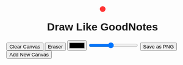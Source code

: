 <!DOCTYPE html>
<html lang="en">
<head>
  <meta charset="UTF-8">
  <meta name="viewport" content="width=device-width, initial-scale=1.0">
  <title>GoodNotes-like Drawing App</title>
  <style>
    body {
      display: flex;
      flex-direction: column;
      align-items: center;
      font-family: Arial, sans-serif;
    }

    .toolbar {
      margin: 10px;
    }

    canvas {
      border: 1px solid black;
      background-color: #fff;
      cursor: none;
    }

    #drawingCanvas {
      width: 800px;
      height: 600px;
    }

    .custom-cursor {
      position: absolute;
      width: 15px;
      height: 15px;
      border-radius: 50%;
      background-color: rgba(255, 0, 0, 0.8);
      pointer-events: none;
      display: block;
    }

    .canvas-container {
      position: relative;
      margin-top: 10px;
    }

    .canvas-list {
      margin-top: 10px;
    }

    .canvas-list button {
      margin: 2px;
    }
  </style>
</head>
<body>
  <h1>Draw Like GoodNotes</h1>
  <div class="toolbar">
    <button id="clear">Clear Canvas</button>
    <button id="eraser">Eraser</button>
    <input type="color" id="colorPicker" value="#000000">
    <input type="range" id="brushSize" min="1" max="10" value="5">
    <button id="save">Save as PNG</button>
    <button id="addCanvas">Add New Canvas</button>
  </div>
  <div class="canvas-container" id="canvasContainer"></div>
  <div class="custom-cursor" id="customCursor"></div>
  <div class="canvas-list" id="canvasList"></div>

  <script>
    const canvasContainer = document.getElementById('canvasContainer');
    const customCursor = document.getElementById('customCursor');
    const colorPicker = document.getElementById('colorPicker');
    const brushSizeInput = document.getElementById('brushSize');
    const clearButton = document.getElementById('clear');
    const saveButton = document.getElementById('save');
    const eraserButton = document.getElementById('eraser');
    const addCanvasButton = document.getElementById('addCanvas');
    let currentCanvas = null;
    let drawing = false;
    let brushColor = '#000000';
    let brushSize = 5;
    let isEraser = false;

    const canvases = [];

    function createCanvas() {
      const canvas = document.createElement('canvas');
      const ctx = canvas.getContext('2d');

      canvas.width = 800;
      canvas.height = 600;

      canvas.addEventListener('mousedown', () => {
        drawing = true;
      });

      canvas.addEventListener('mouseup', () => {
        drawing = false;
        ctx.beginPath();
      });

      canvas.addEventListener('mousemove', (e) => {
        const rect = canvas.getBoundingClientRect();
        const mouseX = e.clientX - rect.left;
        const mouseY = e.clientY - rect.top;

        if (drawing) {
          ctx.lineWidth = brushSize;
          ctx.lineCap = 'round';
          ctx.strokeStyle = isEraser ? '#ffffff' : brushColor;

          ctx.lineTo(mouseX, mouseY);
          ctx.stroke();
          ctx.beginPath();
          ctx.moveTo(mouseX, mouseY);
        }

        customCursor.style.left = `${e.clientX - 7.5}px`; // 7.5 để căn giữa dấu chấm đỏ
        customCursor.style.top = `${e.clientY - 7.5}px`; // 7.5 để căn giữa dấu chấm đỏ
      });

      canvasContainer.appendChild(canvas);
      canvases.push(canvas);
      currentCanvas = canvas;

      drawGrid(ctx);
      updateCanvasList();
    }

    function drawGrid(ctx) {
      ctx.strokeStyle = 'rgba(0, 0, 0, 0.1)';
      ctx.lineWidth = 0.5;

      for (let x = 0; x <= ctx.canvas.width; x += 50) {
        ctx.moveTo(x, 0);
        ctx.lineTo(x, ctx.canvas.height);
      }

      for (let y = 0; y <= ctx.canvas.height; y += 50) {
        ctx.moveTo(0, y);
        ctx.lineTo(ctx.canvas.width, y);
      }

      ctx.stroke();
    }

    function updateCanvasList() {
      const canvasList = document.getElementById('canvasList');
      canvasList.innerHTML = '';
      canvases.forEach((canvas, index) => {
        const button = document.createElement('button');
        button.innerText = `Canvas ${index + 1}`;
        button.addEventListener('click', () => {
          currentCanvas = canvas;
          canvases.forEach(c => c.style.display = 'none');
          currentCanvas.style.display = 'block';
        });
        canvasList.appendChild(button);
      });
    }

    colorPicker.addEventListener('input', (e) => {
      brushColor = e.target.value;
      isEraser = false;
    });

    brushSizeInput.addEventListener('input', (e) => {
      brushSize = e.target.value;
    });

    clearButton.addEventListener('click', () => {
      const ctx = currentCanvas.getContext('2d');
      ctx.clearRect(0, 0, currentCanvas.width, currentCanvas.height);
      drawGrid(ctx);
    });

    eraserButton.addEventListener('click', () => {
      isEraser = true;
    });

    saveButton.addEventListener('click', () => {
      const link = document.createElement('a');
      link.download = 'drawing.png';
      link.href = currentCanvas.toDataURL();
      link.click();
    });

    addCanvasButton.addEventListener('click', createCanvas);

    createCanvas(); // Tạo canvas đầu tiên
  </script>
</body>
</html>
